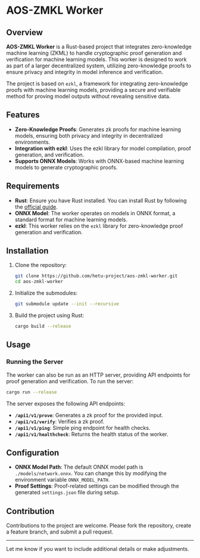 # AOS-ZMKL Worker

## Overview

**AOS-ZMKL Worker** is a Rust-based project that integrates zero-knowledge machine learning (ZKML) to handle cryptographic proof generation and verification for machine learning models. This worker is designed to work as part of a larger decentralized system, utilizing zero-knowledge proofs to ensure privacy and integrity in model inference and verification.

The project is based on `ezkl`, a framework for integrating zero-knowledge proofs with machine learning models, providing a secure and verifiable method for proving model outputs without revealing sensitive data.

## Features

- **Zero-Knowledge Proofs**: Generates zk proofs for machine learning models, ensuring both privacy and integrity in decentralized environments.
- **Integration with ezkl**: Uses the ezkl library for model compilation, proof generation, and verification.
- **Supports ONNX Models**: Works with ONNX-based machine learning models to generate cryptographic proofs.

## Requirements

- **Rust**: Ensure you have Rust installed. You can install Rust by following the [official guide](https://www.rust-lang.org/tools/install).
- **ONNX Model**: The worker operates on models in ONNX format, a standard format for machine learning models.
- **ezkl**: This worker relies on the `ezkl` library for zero-knowledge proof generation and verification.

## Installation

1. Clone the repository:

   ```bash
   git clone https://github.com/hetu-project/aos-zmkl-worker.git
   cd aos-zmkl-worker
   ```

2. Initialize the submodules:

   ```bash
   git submodule update --init --recursive
   ```

3. Build the project using Rust:

   ```bash
   cargo build --release
   ```

## Usage

### Running the Server

The worker can also be run as an HTTP server, providing API endpoints for proof generation and verification. To run the server:

```bash
cargo run --release
```

The server exposes the following API endpoints:

- **`/api1/v1/prove`**: Generates a zk proof for the provided input.
- **`/api1/v1/verify`**: Verifies a zk proof.
- **`/api1/v1/ping`**: Simple ping endpoint for health checks.
- **`/api1/v1/healthcheck`**: Returns the health status of the worker.

## Configuration

- **ONNX Model Path**: The default ONNX model path is `./models/network.onnx`. You can change this by modifying the environment variable `ONNX_MODEL_PATH`.
- **Proof Settings**: Proof-related settings can be modified through the generated `settings.json` file during setup.

## Contribution

Contributions to the project are welcome. Please fork the repository, create a feature branch, and submit a pull request.

---

Let me know if you want to include additional details or make adjustments.
